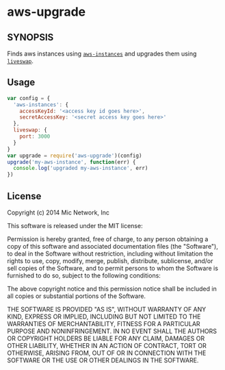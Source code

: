 aws-upgrade
===========

## SYNOPSIS
Finds aws instances using [`aws-instances`](https://github.com/micnews/aws-instances) and upgrades them using [`liveswap`](https://github.com/hij1nx/liveswap).

## Usage

```js
var config = {
  'aws-instances': {
    accessKeyId: '<access key id goes here>',
    secretAccessKey: '<secret access key goes here>'
  },
  liveswap: {
    port: 3000
  }
}
var upgrade = require('aws-upgrade')(config)
upgrade('my-aws-instance', function(err) {
  console.log('upgraded my-aws-instance', err)
})

```

## License

Copyright (c) 2014 Mic Network, Inc

This software is released under the MIT license:

Permission is hereby granted, free of charge, to any person obtaining a copy of this software and associated documentation files (the "Software"), to deal in the Software without restriction, including without limitation the rights to use, copy, modify, merge, publish, distribute, sublicense, and/or sell copies of the Software, and to permit persons to whom the Software is furnished to do so, subject to the following conditions:

The above copyright notice and this permission notice shall be included in all copies or substantial portions of the Software.

THE SOFTWARE IS PROVIDED "AS IS", WITHOUT WARRANTY OF ANY KIND, EXPRESS OR IMPLIED, INCLUDING BUT NOT LIMITED TO THE WARRANTIES OF MERCHANTABILITY, FITNESS FOR A PARTICULAR PURPOSE AND NONINFRINGEMENT. IN NO EVENT SHALL THE AUTHORS OR COPYRIGHT HOLDERS BE LIABLE FOR ANY CLAIM, DAMAGES OR OTHER LIABILITY, WHETHER IN AN ACTION OF CONTRACT, TORT OR OTHERWISE, ARISING FROM, OUT OF OR IN CONNECTION WITH THE SOFTWARE OR THE USE OR OTHER DEALINGS IN THE SOFTWARE.
